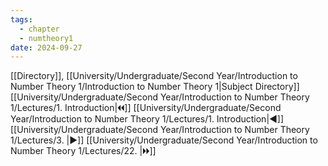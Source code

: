 ```yaml
---
tags:
  - chapter
  - numtheory1
date: 2024-09-27
---
```

[[Directory]], [[University/Undergraduate/Second Year/Introduction to Number Theory 1/Introduction to Number Theory 1|Subject Directory]]
[[University/Undergraduate/Second Year/Introduction to Number Theory 1/Lectures/1. Introduction|🞀🞀]] [[University/Undergraduate/Second Year/Introduction to Number Theory 1/Lectures/1. Introduction|◀]] [[University/Undergraduate/Second Year/Introduction to Number Theory 1/Lectures/3. |▶]] [[University/Undergraduate/Second Year/Introduction to Number Theory 1/Lectures/22. |🞂🞂]]
# 
## 
### 